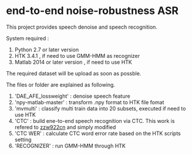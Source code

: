 # end-to-end noise-robustness ASR
This project provides speech denoise and speech recognition.

System required :
1. Python 2.7 or later version
2. HTK 3.4.1 , if need to use GMM-HMM as recognizer
3. Matlab 2014 or later version , if need to use HTK

The required dataset will be upload as soon as possble.

The files or folder are explained as following. 
1. 'DAE_AFE_lossweight' : denoise speech feature
2. 'npy-matlab-master' : transform .npy format to HTK file fomat 
3. 'mvmulti' : classify multi train data into 20 subsets, executed if need to use HTK
4. 'CTC' : build ene-to-end speech recognition via CTC. This work is refered to [zzw922cn](https://github.com/zzw922cn/Automatic_Speech_Recognition) and simply modified
5. 'CTC WER' : calculate CTC word error rate based on the HTK scripts setting
6. 'RECOGNIZER' : run GMM-HMM through HTK
